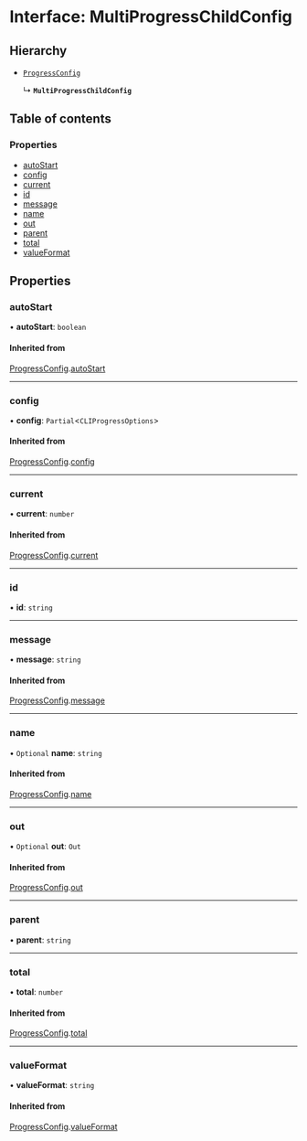 # Interface: MultiProgressChildConfig

## Hierarchy

- [`ProgressConfig`](ProgressConfig.md)

  ↳ **`MultiProgressChildConfig`**

## Table of contents

### Properties

- [autoStart](MultiProgressChildConfig.md#autostart)
- [config](MultiProgressChildConfig.md#config)
- [current](MultiProgressChildConfig.md#current)
- [id](MultiProgressChildConfig.md#id)
- [message](MultiProgressChildConfig.md#message)
- [name](MultiProgressChildConfig.md#name)
- [out](MultiProgressChildConfig.md#out)
- [parent](MultiProgressChildConfig.md#parent)
- [total](MultiProgressChildConfig.md#total)
- [valueFormat](MultiProgressChildConfig.md#valueformat)

## Properties

### autoStart

• **autoStart**: `boolean`

#### Inherited from

[ProgressConfig](ProgressConfig.md).[autoStart](ProgressConfig.md#autostart)

___

### config

• **config**: `Partial`<`CLIProgressOptions`\>

#### Inherited from

[ProgressConfig](ProgressConfig.md).[config](ProgressConfig.md#config)

___

### current

• **current**: `number`

#### Inherited from

[ProgressConfig](ProgressConfig.md).[current](ProgressConfig.md#current)

___

### id

• **id**: `string`

___

### message

• **message**: `string`

#### Inherited from

[ProgressConfig](ProgressConfig.md).[message](ProgressConfig.md#message)

___

### name

• `Optional` **name**: `string`

#### Inherited from

[ProgressConfig](ProgressConfig.md).[name](ProgressConfig.md#name)

___

### out

• `Optional` **out**: `Out`

#### Inherited from

[ProgressConfig](ProgressConfig.md).[out](ProgressConfig.md#out)

___

### parent

• **parent**: `string`

___

### total

• **total**: `number`

#### Inherited from

[ProgressConfig](ProgressConfig.md).[total](ProgressConfig.md#total)

___

### valueFormat

• **valueFormat**: `string`

#### Inherited from

[ProgressConfig](ProgressConfig.md).[valueFormat](ProgressConfig.md#valueformat)
